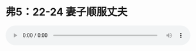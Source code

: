 # 弗5：22-24 妻子顺服丈夫

<audio style="width: 100%;" preload="false" controls controlslist="nodownload"><source src="//file.simai.life/audio/mp3/old/12221.mp3" type="audio/mpeg">Your browser does not support the audio element.</audio>


